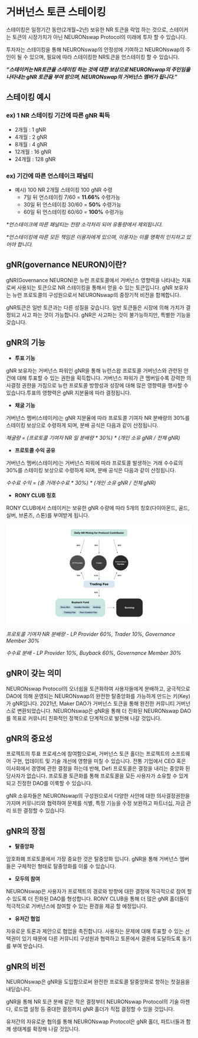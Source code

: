 # 거버넌스 토큰 스테이킹

스테이킹은 일정기간 동안(2개월\~2년) 보유한 NR 토큰을 락업 하는 것으로, 스테이커는 토큰의 시장가치가 아닌 NEURONswap Protocol의 미래에 투자 할 수 있습니다.

투자자는 스테이킹을 통해 NEURONswap의 안정성에 기여하고 NEURONswap의 주인이 될 수 있으며, 필요에 따라 스테이킹한 NR토큰을 언스테이킹 할 수 있습니다.

_**“스테이커는 NR토큰을 스테이킹 하는 것에 대한 보상으로 NEURONswap의 주인임을 나타내는 gNR 토큰을 부여 받으며, NEURONswap의 거버넌스 멤버가 됩니다.”**_

## 스테이킹 예시

### **ex) 1 NR 스테이킹 기간에 따른 gNR 획득**

* 2개월 : 1 gNR
* 4개월 : 2 gNR
* 8개월 : 4 gNR
* 12개월 : 16 gNR
* 24개월 : 128 gNR

### **ex) 기간에 따른 언스테이크 패널티**

* 예시) 100 NR 2개월 스테이킹 100 gNR 수령
  * 7일 뒤 언스테이킹 7/60 = **11.66%** 수령가능
  * 30일 뒤 언스테이킹 30/60 = **50%** 수령가능
  * 60일 뒤 언스테이킹 60/60 = **100%** 수령가능

_\*언스테이크에 따른 패널티는 전량 소각처리 되어 유통량에서 제외됩니다._

_\*언스테이킹에 따른 모든 책임은 이용자에게 있으며, 이용자는 이를 명확히 인지하고 있어야 합니다._

## **gNR(governance NEURON)이란?**

gNR(Governance NEURON)은 뉴런 프로토콜에서 거버넌스 영향력을 나타내는 지표로써 사용되는 토큰으로 NR 스테이킹을 통해서 얻을 수 있는 토큰입니다. gNR 보유자는 뉴런 프로토콜의 구성원으로서 NEURONswap의 중장기적 비전을 함께합니다.

gNR토큰은 일반 토큰과는 다른 성질을 갖습니다. 일반 토큰들은 시장에 의해 가치가 결정되고 사고 파는 것이 가능합니다. gNR은 사고파는 것이 불가능하지만, 특별한 기능을 갖습니다.

## **gNR의 기능**  &#x20;

* **투표 기능**

gNR 보유자는 거버넌스 파워인 gNR을 통해 뉴런스왑 프로토콜 거버넌스와 관련된 안건에 대해 투표할 수 있는 권한을 획득합니다. 거버넌스 파워가 큰 멤버일수록 강력한 의사결정 권한을 가짐으로 뉴런 프로토콜 방향성과 성장에 대해 많은 영향력을 행사할 수 있습니다.투표의 영향력은 gNR 지분율에 따라 결정됩니다.

* **채굴 기능**

거버넌스 멤버(스테이커)는 gNR 지분율에 따라 프로토콜 기여자 NR  분배량의 30%를 스테이킹 보상으로 수령하게 되며, 분배 공식은 다음과 같이 산정됩니다.

_채굴량 = (프로토콜 기여자 NR 일 분배량 \* 30%) \*  (개인 소유 gNR / 전체 gNR)_

* **프로토콜 수익 공유**

거버넌스 멤버(스테이커)는 거버넌스 파워에 따라 프로토콜 발생하는 거래 수수료의 30%를 스테이킹 보상으로 수령하게 되며, 분배 공식은 다음과 같이 산정됩니다.

_수수료 수익 = (총 거래수수료 \* 30%) \*  (개인 소유 gNR / 전체 gNR)_

* **RONY CLUB 칭호**

RONY CLUB에서 스테이커는 보유한 gNR 수량에 따라 5개의 칭호(다이아몬드, 골드, 실버, 브론즈, 스톤)를 부여받게 됩니다.



![](<../../.gitbook/assets/Daily NR Mining for Protocol Contributor.jpg>)

_프로토콜 기여자 NR 분배량 - LP Provider 60%, Trader 10%, Governance Member 30%_

_수수료 분배 - LP Provider 10%, Buyback 60%, Governance Member 30%_



## **gNR이 갖는 의미**

NEURONswap Protocol의 오너쉽을 토큰화하여 사용자들에게 분배하고, 궁극적으로 DAO에 의해 운영되는 NEURONswap의 완전한 탈중앙화를 가능하게 만드는 키(Key)가 gNR입니다. 2021년, Maker DAO가 거버넌스 토큰을 통해 완전한 커뮤니티 거버넌스로 변환되었습니다. NEURONswap은 gNR을 통해 더 진화된 NEURONswap DAO를 목표로 커뮤니티 친화적인 정책으로 단계적으로 발전해 나갈 것입니다.

## gNR의 중요성

프로젝트의 투표 프로세스에 참여함으로써, 거버넌스 토큰 홀더는 프로젝트의 소프트웨어 구현, 업데이트 및 기술 개선에 영향을 미칠 수 있습니다. 전통 기업에서 CEO 혹은 이사회에서 경영에 관한 결정을 하는데 반해, Defi 프로토콜은 결정을 내리는 중앙화 된 당사자가 없습니다. 프로토콜 토큰화를 통해 프로토콜을 모든 사용자가 소유할 수 있게 되고 진정한 DAO를 이룩할 수 있습니다.

gNR 소유자들은 NEURONswap의 구성원으로서 다양한 사안에 대한 의사결정권한을 가지며 커뮤니티와 협력하여 문제를 식별, 특정 기능을 수정 보완하고 파트너십, 자금 관리 또한 결정할 수 있습니다.

## gNR의 장점

* **탈중앙화**&#x20;

암호화폐 프로토콜에서 가장 중요한 것은 탈중앙화 입니다. gNR을 통해 거버넌스 멤버들은 구체적인 형태로 탈중앙화를 이룰 수 있습니다.

* **모두의 참여**

NEURONswap은 사용자가 프로젝트의 경로와 방향에 대한 결정에 적극적으로 참여 할 수 있도록 더 진화된 DAO를 형성합니다. RONY CLUB을 통해 더 많은 gNR 홀더들이 적극적으로 거버넌스에 참여할 수 있는 환경을 제공 할 예정입니다.

* **유저간 협업**

자유로운 토론과 제안으로 협업을 촉진합니다. 사용자는 문제에 대해 투표할 수 있는 선택권이 있기 때문에 다른 커뮤니티 구성원과 협력하고 토론에서 결론에 도달하도록 동기를 부여 받습니다.

## **gNR의 비전**

NEURONswap은 gNR을 도입함으로써 완전한 프로토콜 탈중앙화로 향하는 첫걸음을 내딛습니다.

gNR을 통해 NR 토큰 분배 같은 작은 결정부터 NEURONswap Protocol의 기술 아젠다, 로드맵 설정 등 중대한 결정까지 gNR 홀더가 직접 결정할 수 있을 것입니다.

유저간의 자유로운 협의를 통해 NEURONswap Protocol은 gNR 홀더, 파트너들과 함께 생태계를 확장해 나갈 것입니다.
